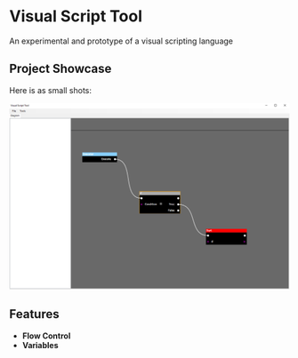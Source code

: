 # Visual Script Tool

An experimental and prototype of a visual scripting language

## Project Showcase

Here is as small shots:

![Shot1](https://raw.githubusercontent.com/omidshahbazi/omidshahbazi.github.io/master/Materials/VisualScriptTool/Shot1.PNG)

## Features

* **Flow Control**
* **Variables**
